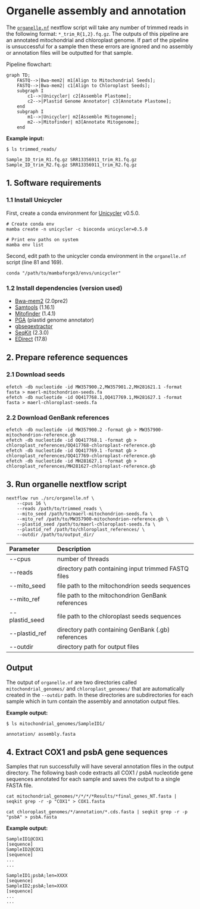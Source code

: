 # Organelle assembly and annotation

The [`organelle.nf`](https://github.com/Tom-Jenkins/maerl-wgs-pipelines/blob/main/src/fastp.nf) nextflow script will take any number of trimmed reads in the following format: `*_trim_R{1,2}.fq.gz`. The outputs of this pipeline are an annotated mitochondrial and chloroplast genome. If part of the pipeline is unsuccessful for a sample then these errors are ignored and no assembly or annotation files will be outputted for that sample.

Pipeline flowchart:

```mermaid
graph TD;
    FASTQ-->|Bwa-mem2| m1[Align to Mitochondrial Seeds];
    FASTQ-->|Bwa-mem2| c1[Align to Chloroplast Seeds];
    subgraph I 
        c1-->|Unicycler| c2[Assemble Plastome];
        c2-->|Plastid Genome Annotator| c3[Annotate Plastome];
    end
    subgraph I 
        m1-->|Unicycler| m2[Assemble Mitogenome];
        m2-->|Mitofinder| m3[Annotate Mitogenome];
    end
```

**Example input:**
```
$ ls trimmed_reads/
```
```
Sample_ID_trim_R1.fq.gz SRR13356911_trim_R1.fq.gz
Sample_ID_trim_R2.fq.gz SRR13356911_trim_R2.fq.gz
```

## 1. Software requirements

### 1.1 Install Unicycler

First, create a conda environment for [Unicycler](https://github.com/rrwick/Unicycler) v0.5.0.
```
# Create conda env
mamba create -n unicycler -c bioconda unicycler=0.5.0

# Print env paths on system
mamba env list
```
Second, edit path to the unicycler conda environment in the `organelle.nf` script (line 81 and 169).
```
conda "/path/to/mambaforge3/envs/unicycler"
```

### 1.2 Install dependencies (version used)

* [Bwa-mem2](https://github.com/bwa-mem2/bwa-mem2) (2.0pre2)
* [Samtools](https://github.com/samtools/samtools) (1.16.1)
* [Mitofinder](https://github.com/RemiAllio/MitoFinder) (1.4.1)
* [PGA](https://github.com/quxiaojian/PGA) (plastid genome annotator)
* [gbseqextractor](https://github.com/linzhi2013/gbseqextractor)
* [SeqKit](https://bioinf.shenwei.me/seqkit/) (2.3.0)
* [EDirect](https://www.ncbi.nlm.nih.gov/books/NBK179288/) (17.8)


## 2. Prepare reference sequences

### 2.1 Download seeds

```
efetch -db nucleotide -id MW357900.2,MW357901.2,MH281621.1 -format fasta > maerl-mitochondrion-seeds.fa
efetch -db nucleotide -id OQ417768.1,OQ417769.1,MH281627.1 -format fasta > maerl-chloroplast-seeds.fa
```

### 2.2 Download GenBank references

```
efetch -db nucleotide -id MW357900.2 -format gb > MW357900-mitochondrion-reference.gb
efetch -db nucleotide -id OQ417768.1 -format gb > chloroplast_references/OQ417768-chloroplast-reference.gb
efetch -db nucleotide -id OQ417769.1 -format gb > chloroplast_references/OQ417769-chloroplast-reference.gb
efetch -db nucleotide -id MH281627.1 -format gb > chloroplast_references/MH281627-chloroplast-reference.gb
```

## 3. Run organelle nextflow script

```
nextflow run ./src/organelle.nf \
    --cpus 16 \
    --reads /path/to/trimmed_reads \
    --mito_seed /path/to/maerl-mitochondrion-seeds.fa \
    --mito_ref /path/to/MW357900-mitochondrion-reference.gb \
    --plastid_seed /path/to/maerl-chloroplast-seeds.fa \
    --plastid_ref /path/to/chloroplast_references/ \
    --outdir /path/to/output_dir/
```

| Parameter | Description
| :- | :-
| --cpus | number of threads
| --reads | directory path containing input trimmed FASTQ files
| --mito_seed | file path to the mitochondrion seeds sequences
| --mito_ref | file path to the mitochondrion GenBank references
| --plastid_seed | file path to the chloroplast seeds sequences
| --plastid_ref | directory path containing GenBank (.gb) references
| --outdir | directory path for output files


## Output

The output of `organelle.nf` are two directories called `mitochondrial_genomes/` and `chloroplast_genomes/` that are automatically created in the `--outdir` path. In these directories are subdirectories for each sample which in turn contain the assembly and annotation output files.

**Example output:**
```
$ ls mitochondrial_genomes/SampleID1/
```
```
annotation/ assembly.fasta
```


## 4. Extract COX1 and psbA gene sequences

Samples that run successfully will have several annotation files in the output directory. The following bash code extracts all COX1 / psbA nucleotide gene sequences annotated for each sample and saves the output to a single FASTA file.

```
cat mitochondrial_genomes/*/*/*/*Results/*final_genes_NT.fasta | seqkit grep -r -p "COX1" > COX1.fasta
```
```
cat chloroplast_genomes/*/annotation/*.cds.fasta | seqkit grep -r -p "psbA" > psbA.fasta
```

**Example output:**
```
SampleID1@COX1
[sequence]
SampleID2@COX1
[sequence]
...
...
```
```
SampleID1;psbA;len=XXXX
[sequence]
SampleID2;psbA;len=XXXX
[sequence]
...
...
```


